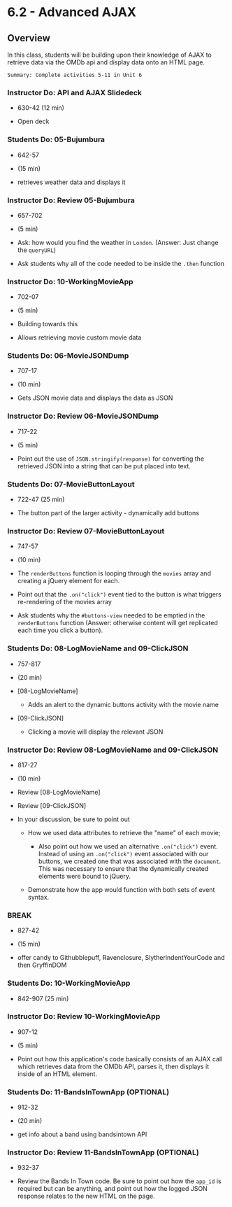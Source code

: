 # 6.2 - Advanced AJAX

## Overview

In this class, students will be building upon their knowledge of AJAX to retrieve data via the OMDb api and display data onto an HTML page.

`Summary: Complete activities 5-11 in Unit 6`

### Instructor Do: API and AJAX Slidedeck

- 630-42 (12 min)

- Open deck

### Students Do: 05-Bujumbura

- 642-57

- (15 min)

- retrieves weather data and displays it

### Instructor Do: Review 05-Bujumbura

- 657-702

 - (5 min)

  - Ask: how would you find the weather in `London`. (Answer: Just change the `queryURL`)

- Ask students why all of the code needed to be inside the `.then` function

### Instructor Do: 10-WorkingMovieApp

- 702-07

 - (5 min)

- Building towards this

- Allows retrieving movie custom movie data

### Students Do: 06-MovieJSONDump

- 707-17

 - (10 min)

- Gets JSON movie data and displays the data as JSON

### Instructor Do: Review 06-MovieJSONDump

- 717-22

 - (5 min)

  - Point out the use of `JSON.stringify(response)` for converting the retrieved JSON into a string that can be put placed into text.

### Students Do: 07-MovieButtonLayout

- 722-47 (25 min)

- The button part of the larger activity - dynamically add buttons

### Instructor Do: Review 07-MovieButtonLayout

- 747-57

 - (10 min)

  - The `renderButtons` function is looping through the `movies` array and creating a jQuery element for each.

  - Point out that the `.on("click")` event tied to the button is what triggers re-rendering of the movies array

  - Ask students why the `#buttons-view` needed to be emptied in the `renderButtons` function (Answer: otherwise content will get replicated each time you click a button).

### Students Do: 08-LogMovieName and 09-ClickJSON

- 757-817 

- (20 min)

- [08-LogMovieName]

  - Adds an alert to the dynamic buttons activity with the movie name

- [09-ClickJSON]

  - Clicking a movie will display the relevant JSON

### Instructor Do: Review 08-LogMovieName and 09-ClickJSON

- 817-27

 - (10 min)

* Review [08-LogMovieName]

* Review [09-ClickJSON]

* In your discussion, be sure to point out

  - How we used data attributes to retrieve the "name" of each movie;

    - Also point out how we used an alternative `.on("click")` event. Instead of using an `.on("click")` event associated with our buttons, we created one that was associated with the `document`. This was necessary to ensure that the dynamically created elements were bound to jQuery.

  - Demonstrate how the app would function with both sets of event syntax.

### BREAK

- 827-42

- (15 min)

- offer candy to Githubblepuff, Ravenclosure, SlytherindentYourCode and then GryffinDOM

### Students Do: 10-WorkingMovieApp

- 842-907 (25 min)

### Instructor Do: Review 10-WorkingMovieApp

- 907-12

 - (5 min)

* Point out how this application's code basically consists of an AJAX call which retrieves data from the OMDb API, parses it, then displays it inside of an HTML element.

### Students Do: 11-BandsInTownApp (OPTIONAL)

- 912-32 

- (20 min)

- get info about a band using bandsintown API

### Instructor Do: Review 11-BandsInTownApp (OPTIONAL)

- 932-37

- Review the Bands In Town code. Be sure to point out how the `app_id` is required but can be anything, and point out how the logged JSON response relates to the new HTML on the page.
